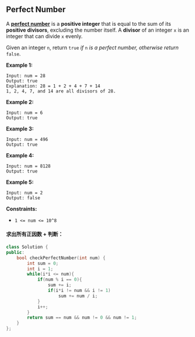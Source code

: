 ## Perfect Number

A [**perfect number**](https://en.wikipedia.org/wiki/Perfect_number) is a **positive integer** that is equal to the sum of its **positive divisors**, excluding the number itself. A **divisor** of an integer `x` is an integer that can divide `x` evenly.

Given an integer `n`, return `true` *if* `n` *is a perfect number, otherwise return* `false`.

**Example 1:**

```
Input: num = 28
Output: true
Explanation: 28 = 1 + 2 + 4 + 7 + 14
1, 2, 4, 7, and 14 are all divisors of 28.
```

**Example 2:**

```
Input: num = 6
Output: true
```

**Example 3:**

```
Input: num = 496
Output: true
```

**Example 4:**

```
Input: num = 8128
Output: true
```

**Example 5:**

```
Input: num = 2
Output: false
```

**Constraints:**

- `1 <= num <= 10^8`

#### 求出所有正因数 + 判断：

```c++
class Solution {
public:
    bool checkPerfectNumber(int num) {
        int sum = 0;
        int i = 1;
        while(i*i <= num){
            if(num % i == 0){
                sum += i;
                if(i*i != num && i != 1)
                    sum += num / i;
            }
            i++;
        }
        return sum == num && num != 0 && num != 1;
    }
};
```

